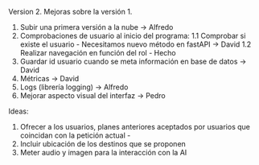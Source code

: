 Version 2. Mejoras sobre la versión 1.

1. Subir una primera versión a la nube -> Alfredo
2. Comprobaciones de usuario al inicio del programa:
   1.1 Comprobar si existe el usuario - Necesitamos nuevo método en fastAPI -> David
   1.2 Realizar navegación en función del rol - Hecho
3. Guardar id usuario cuando se meta información en base de datos -> David
4. Métricas -> David
5. Logs (librería logging) -> Alfredo
6. Mejorar aspecto visual del interfaz -> Pedro

Ideas:
1. Ofrecer a los usuarios, planes anteriores aceptados por usuarios que coincidan 
con la petición actual -
2. Incluir ubicación de los destinos que se proponen
3. Meter audio y imagen para la interacción con la AI



